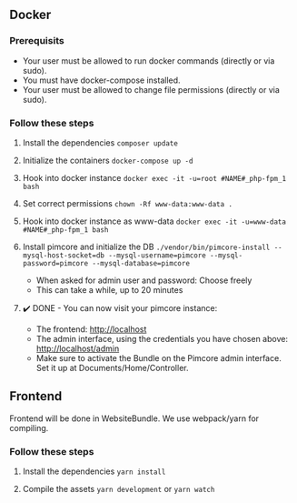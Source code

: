 ## Docker

### Prerequisits

-   Your user must be allowed to run docker commands (directly or via sudo).
-   You must have docker-compose installed.
-   Your user must be allowed to change file permissions (directly or via sudo).

### Follow these steps

1. Install the dependencies
   `composer update`

2. Initialize the containers
   `docker-compose up -d`

3. Hook into docker instance
   `docker exec -it -u=root #NAME#_php-fpm_1 bash`

4. Set correct permissions
   `chown -Rf www-data:www-data .`

5. Hook into docker instance as www-data
   `docker exec -it -u=www-data #NAME#_php-fpm_1 bash`

6. Install pimcore and initialize the DB
   `./vendor/bin/pimcore-install --mysql-host-socket=db --mysql-username=pimcore --mysql-password=pimcore --mysql-database=pimcore`
    - When asked for admin user and password: Choose freely
    - This can take a while, up to 20 minutes
7. :heavy_check_mark: DONE - You can now visit your pimcore instance:
    - The frontend: <http://localhost>
    - The admin interface, using the credentials you have chosen above:
      <http://localhost/admin>
    - Make sure to activate the Bundle on the Pimcore admin interface. Set it up at Documents/Home/Controller.

## Frontend

Frontend will be done in WebsiteBundle. We use webpack/yarn for compiling.

### Follow these steps

1. Install the dependencies
   `yarn install`

2. Compile the assets
   `yarn development` or `yarn watch`
